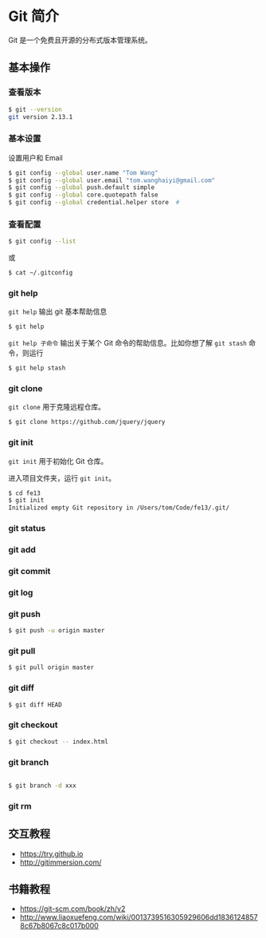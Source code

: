# Git 简介

Git 是一个免费且开源的分布式版本管理系统。

## 基本操作
### 查看版本
```bash
$ git --version
git version 2.13.1
```

### 基本设置
设置用户和 Email
```bash
$ git config --global user.name "Tom Wang"
$ git config --global user.email "tom.wanghaiyi@gmail.com"
$ git config --global push.default simple
$ git config --global core.quotepath false
$ git config --global credential.helper store  #
```

### 查看配置
```bash
$ git config --list
```
或
```bash
$ cat ~/.gitconfig
```
### git help
`git help` 输出 git 基本帮助信息
```bash
$ git help
```
`git help 子命令` 输出关于某个 Git 命令的帮助信息。比如你想了解 `git stash` 命令，则运行
```bash
$ git help stash
```

### git clone
`git clone` 用于克隆远程仓库。
```bash
$ git clone https://github.com/jquery/jquery
```

### git init
`git init` 用于初始化 Git 仓库。

进入项目文件夹，运行 `git init`。
```bash
$ cd fe13
$ git init
Initialized empty Git repository in /Users/tom/Code/fe13/.git/
```

### git status

### git add

### git commit

### git log

### git push
```bash
$ git push -u origin master
```

### git pull
```bash
$ git pull origin master
```

### git diff
```bash
$ git diff HEAD
```

### git checkout
```bash
$ git checkout -- index.html
```

### git branch
```bash

```

```bash
$ git branch -d xxx
```

### git rm


## 交互教程
* https://try.github.io
* http://gitimmersion.com/

## 书籍教程
* https://git-scm.com/book/zh/v2
* http://www.liaoxuefeng.com/wiki/0013739516305929606dd18361248578c67b8067c8c017b000


